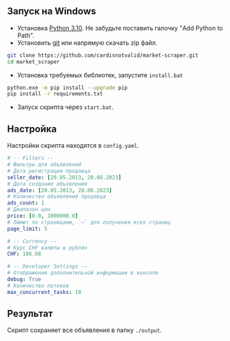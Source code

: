 ## Запуск на Windows

- Установка [Python 3.10](https://www.python.org/downloads/release/python-3100/). Не забудьте поставить галочку "Add Python to Path".
- Установить [git](https://git-scm.com/download/win) или напрямую скачать zip файл.

```bash
git clone https://github.com/cardisnotvalid/market-scraper.git
cd market_scraper
```

- Установка требуемых библиотек, запустите `install.bat`

```bash
python.exe -m pip install --upgrade pip
pip install -r requirements.txt
```

- Запуск скрипта через `start.bat`.

## Настройка

Настройки скрипта находятся в `config.yaml`.

```yaml
# -- Filters --
# Фильтры для объявлений
# Дата регистрации продавца
seller_date: [20.05.2013, 20.08.2023]
# Дата создание объявления
ads_date: [20.05.2013, 20.08.2023]
# Количество объявлений продавца
ads_count: 1
# Диапазон цен
price: [0.0, 1000000.0]
# Лимит по страницами, `~` для получения всех страниц
page_limit: 5

# -- Currency --
# Курс CHF валюты в рублях
CHF: 106.68

# -- Developer Settings --
# Отображение дополнительной информации в консоле
debug: True
# Количество потоков
max_concurrent_tasks: 10
```

## Результат

Скрипт сохраняет все объявления в папку `./output`.